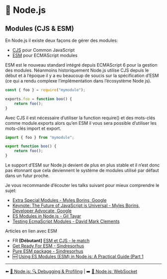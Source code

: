 # 🐢 Node.js

## Modules (CJS & ESM)

En Node.js il existe deux façons de gérer des modules:

- [CJS](https://nodejs.org/api/modules.html) pour Common JavaScript
- [ESM](https://nodejs.org/api/esm.html) pour ECMAScript modules

ESM est le nouveau standard intégré depuis ECMAScript 6 pour la gestion des modules. Néanmoins historiquement Node.js utilise CJS depuis le début et à l’époque il y a eu beaucoup de soucis sur la spécification d’ESM (ce qui a rendu complexe l’implémentation dans l’écosystème Node js).

```js
const { foo } = require("mymodule");

exports.foo = function boo() {
    return foo();
}
```

Avec CJS il est nécessaire d’utiliser la function require() et des mots-clés comme module.exports alors qu’en ESM il vous sera possible d’utiliser les mots-clés import et export.

```js
import { foo } from "mymodule";

export function boo() {
    return foo();
}
```

Le support d’ESM sur Node.js devient de plus en plus stable et il n’est donc pas étonnant que cela deviennent le système de modules utilisé par défaut dans un futur proche.

Je vous recommande d’écouter les talks suivant pour mieux comprendre le sujet:

- [Extra Special Modules - Myles Borins, Google](https://www.youtube.com/watch?v=bP0tlIcA3ns)
- [Keynote: The Future of JavaScript is Universal - Myles Borins, Developer Advocate, Google](https://www.youtube.com/watch?v=o2M7g8Xwc7g)
- [ES Modules in Node.js - Gil Tayar](https://www.youtube.com/watch?v=mMEKrHmZLpQ&list=PL0CdgOSSGlBalMPxFFycq7OIqQF8cJS28&index=7)
- [Testing EcmaScript Modules - David Mark Clements](https://www.youtube.com/watch?v=ZdrNw7zxa5Y)

Articles en lien avec ESM

- FR **[Débutant]** [ESM et CJS - le match](https://www.audreydoyen.com/blog/ESM-et-CJS)
- [Get Ready For ESM - Sindresorhus](https://gist.github.com/suntong/495573d515a086198154597968b75ee2)
- [Pure ESM package - Sindresorhus](https://gist.github.com/sindresorhus/a39789f98801d908bbc7ff3ecc99d99c)
- 🆕 [Using ES Modules (ESM) in Node.js: A Practical Guide (Part 1](https://gils-blog.tayar.org/posts/using-jsm-esm-in-nodejs-a-practical-guide-part-1/)

---

⬅️ [🐢 Node.js: 🔍 Debugging & Profiling](./9-debugging-profiling.md) |
➡️ [🐢 Node.js: WebSocket](./11-websocket.md)
